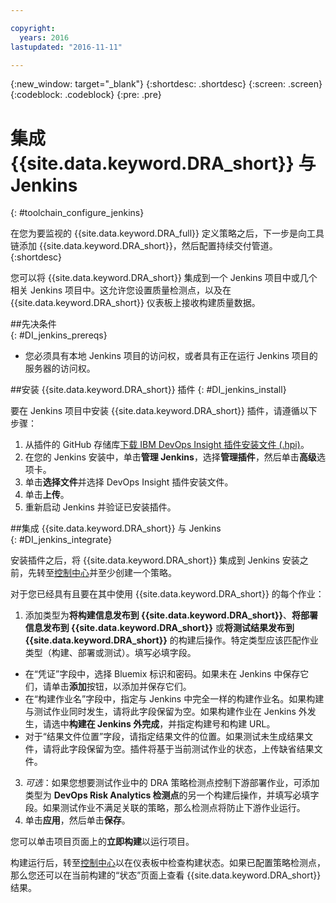 ```yaml
---

copyright:
  years: 2016
lastupdated: "2016-11-11"

---
```


{:new_window: target="_blank"}
{:shortdesc: .shortdesc}
{:screen: .screen}
{:codeblock: .codeblock}
{:pre: .pre}

# 集成 {{site.data.keyword.DRA_short}} 与 Jenkins
{: #toolchain_configure_jenkins}

在您为要监视的 {{site.data.keyword.DRA_full}} 定义策略之后，下一步是向工具链添加 {{site.data.keyword.DRA_short}}，然后配置持续交付管道。
{:shortdesc}

<!--##Configuring a Jenkins project-->

您可以将 {{site.data.keyword.DRA_short}} 集成到一个 Jenkins 项目中或几个相关 Jenkins 项目中。这允许您设置质量检测点，以及在 {{site.data.keyword.DRA_short}} 仪表板上接收构建质量数据。

##先决条件    
{: #DI_jenkins_prereqs}

* 您必须具有本地 Jenkins 项目的访问权，或者具有正在运行 Jenkins 项目的服务器的访问权。

##安装 {{site.data.keyword.DRA_short}} 插件
{: #DI_jenkins_install}

要在 Jenkins 项目中安装 {{site.data.keyword.DRA_short}} 插件，请遵循以下步骤：

  1. 从插件的 GitHub 存储库[下载 IBM DevOps Insight 插件安装文件 (.hpi)](https://github.ibm.com/oneibmcloud/DRA-Jenkins/blob/hpi-release/target/dra.hpi)。
  2. 在您的 Jenkins 安装中，单击**管理 Jenkins**，选择**管理插件**，然后单击**高级**选项卡。
  3. 单击**选择文件**并选择 DevOps Insight 插件安装文件。
  4. 单击**上传**。
  5. 重新启动 Jenkins 并验证已安装插件。

##集成 {{site.data.keyword.DRA_short}} 与 Jenkins    
{: #DI_jenkins_integrate}

安装插件之后，将 {{site.data.keyword.DRA_short}} 集成到 Jenkins 安装之前，先转至[控制中心](https://control-center.stage1.ng.bluemix.net/)并至少创建一个策略。

对于您已经具有且要在其中使用 {{site.data.keyword.DRA_short}} 的每个作业：

1. 添加类型为**将构建信息发布到 {{site.data.keyword.DRA_short}}**、**将部署信息发布到 {{site.data.keyword.DRA_short}}** 或**将测试结果发布到 {{site.data.keyword.DRA_short}}** 的构建后操作。特定类型应该匹配作业类型（构建、部署或测试）。填写必填字段。

  * 在“凭证”字段中，选择 Bluemix 标识和密码。如果未在 Jenkins 中保存它们，请单击**添加**按钮，以添加并保存它们。
  * 在“构建作业名”字段中，指定与 Jenkins 中完全一样的构建作业名。如果构建与测试作业同时发生，请将此字段保留为空。如果构建作业在 Jenkins 外发生，请选中**构建在 Jenkins 外完成**，并指定构建号和构建 URL。
  * 对于“结果文件位置”字段，请指定结果文件的位置。如果测试未生成结果文件，请将此字段保留为空。插件将基于当前测试作业的状态，上传缺省结果文件。
3. *可选*：如果您想要测试作业中的 DRA 策略检测点控制下游部署作业，可添加类型为 **DevOps Risk Analytics 检测点**的另一个构建后操作，并填写必填字段。如果测试作业不满足关联的策略，那么检测点将防止下游作业运行。
4. 单击**应用**，然后单击**保存**。

您可以单击项目页面上的**立即构建**以运行项目。

构建运行后，转至[控制中心](https://control-center.stage1.ng.bluemix.net/)以在仪表板中检查构建状态。如果已配置策略检测点，那么您还可以在当前构建的“状态”页面上查看 {{site.data.keyword.DRA_short}} 结果。
